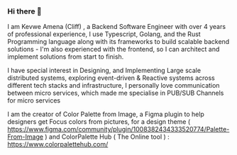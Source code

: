 ### Hi there 👋

I am Kevwe Amena (Cliff) , a Backend Software Engineer with over 4 years of professional experience, I use Typescript, Golang, and the Rust Programming language along with its frameworks to build scalable backend solutions -  I'm also experienced with the frontend, so I can architect and implement solutions from start to finish.

I have special interest in Designing, and Implementing Large scale distributed systems, exploring event-driven & Reactive systems across different tech stacks and infrastructure, I personally love communication between micro services, which made me specialise in PUB/SUB Channels for micro services

I am the creator of Color Palette from Image, a Figma plugin to help designers get Focus colors from pictures, for a design theme ( https://www.figma.com/community/plugin/1008382434333520774/Palette-From-Image ) and ColorPalette Hub ( The Online tool ) : https://www.colorpalettehub.com/
